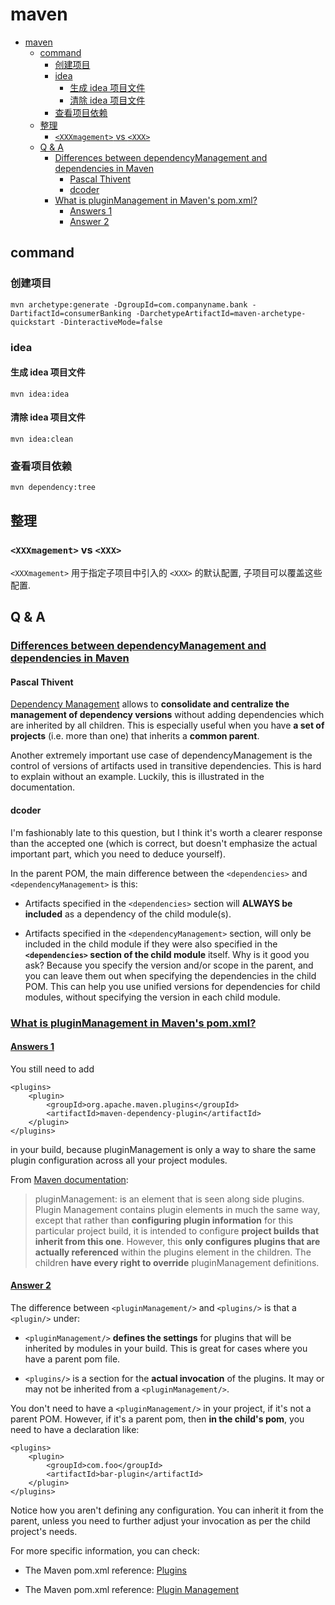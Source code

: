 # maven

- [maven](#maven)
  - [command](#command)
    - [创建项目](#创建项目)
    - [idea](#idea)
      - [生成 idea 项目文件](#生成-idea-项目文件)
      - [清除 idea 项目文件](#清除-idea-项目文件)
    - [查看项目依赖](#查看项目依赖)
  - [整理](#整理)
    - [`<XXXmagement>` vs `<XXX>`](#xxxmagement-vs-xxx)
  - [Q & A](#q--a)
    - [Differences between dependencyManagement and dependencies in Maven](#differences-between-dependencymanagement-and-dependencies-in-maven)
      - [Pascal Thivent](#pascal-thivent)
      - [dcoder](#dcoder)
    - [What is pluginManagement in Maven's pom.xml?](#what-is-pluginmanagement-in-mavens-pomxml)
      - [Answers 1](#answers-1)
      - [Answer 2](#answer-2)

## command

### 创建项目

    mvn archetype:generate -DgroupId=com.companyname.bank -DartifactId=consumerBanking -DarchetypeArtifactId=maven-archetype-quickstart -DinteractiveMode=false

### idea

#### 生成 idea 项目文件

    mvn idea:idea

#### 清除 idea 项目文件

    mvn idea:clean

### 查看项目依赖

    mvn dependency:tree

## 整理

### `<XXXmagement>` vs `<XXX>`

`<XXXmagement>` 用于指定子项目中引入的 `<XXX>` 的默认配置, 子项目可以覆盖这些配置.

## Q & A

### [Differences between dependencyManagement and dependencies in Maven](https://stackoverflow.com/questions/2619598/differences-between-dependencymanagement-and-dependencies-in-maven)

#### Pascal Thivent

[Dependency Management](http://maven.apache.org/guides/introduction/introduction-to-dependency-mechanism.html#Dependency_Management) allows to **consolidate and centralize the management of dependency versions** without adding dependencies which are inherited by all children. This is especially useful when you have **a set of projects** (i.e. more than one) that inherits a **common parent**.

Another extremely important use case of dependencyManagement is the control of versions of artifacts used in transitive dependencies. This is hard to explain without an example. Luckily, this is illustrated in the documentation.

#### dcoder

I'm fashionably late to this question, but I think it's worth a clearer response than the accepted one (which is correct, but doesn't emphasize the actual important part, which you need to deduce yourself).

In the parent POM, the main difference between the `<dependencies>` and `<dependencyManagement>` is this:

- Artifacts specified in the `<dependencies>` section will **ALWAYS be included** as a dependency of the child module(s).

- Artifacts specified in the `<dependencyManagement>` section, will only be included in the child module if they were also specified in the **`<dependencies>` section of the child module** itself. Why is it good you ask? Because you specify the version and/or scope in the parent, and you can leave them out when specifying the dependencies in the child POM. This can help you use unified versions for dependencies for child modules, without specifying the version in each child module.

### [What is pluginManagement in Maven's pom.xml?](https://stackoverflow.com/questions/10483180/what-is-pluginmanagement-in-mavens-pom-xml)

#### [Answers 1](https://stackoverflow.com/questions/10483180/what-is-pluginmanagement-in-mavens-pom-xml/10483284#10483284)

You still need to add

    <plugins>
        <plugin>
            <groupId>org.apache.maven.plugins</groupId>
            <artifactId>maven-dependency-plugin</artifactId>
        </plugin>
    </plugins>

in your build, because pluginManagement is only a way to share the same plugin configuration across all your project modules.

From [Maven documentation](http://maven.apache.org/pom.html#Plugin_Management):

> pluginManagement: is an element that is seen along side plugins. Plugin Management contains plugin elements in much the same way, except that rather than **configuring plugin information** for this particular project build, it is intended to configure **project builds that inherit from this one**. However, this **only configures plugins that are actually referenced** within the plugins element in the children. The children **have every right to override** pluginManagement definitions.

#### [Answer 2](https://stackoverflow.com/questions/10483180/what-is-pluginmanagement-in-mavens-pom-xml/10483432#10483432)

The difference between `<pluginManagement/>` and `<plugins/>` is that a `<plugin/>` under:

- `<pluginManagement/>` **defines the settings** for plugins that will be inherited by modules in your build. This is great for cases where you have a parent pom file.

- `<plugins/>` is a section for the **actual invocation** of the plugins. It may or may not be inherited from a `<pluginManagement/>`.

You don't need to have a `<pluginManagement/>` in your project, if it's not a parent POM. However, if it's a parent pom, then **in the child's pom**, you need to have a declaration like:

    <plugins>
        <plugin>
            <groupId>com.foo</groupId>
            <artifactId>bar-plugin</artifactId>
        </plugin>
    </plugins>

Notice how you aren't defining any configuration. You can inherit it from the parent, unless you need to further adjust your invocation as per the child project's needs.

For more specific information, you can check:

- The Maven pom.xml reference: [Plugins](https://maven.apache.org/pom.html#Plugins)

- The Maven pom.xml reference: [Plugin Management](https://maven.apache.org/pom.html#Plugin_Management)
